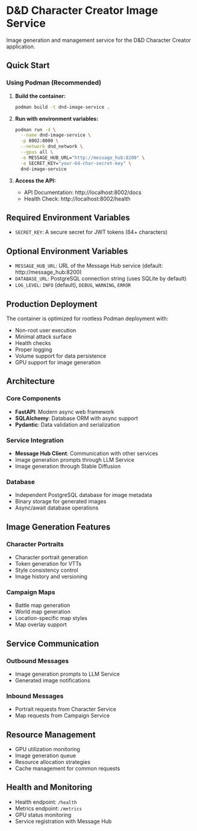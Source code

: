 # D&D Character Creator Image Service

Image generation and management service for the D&D Character Creator application.

## Quick Start

### Using Podman (Recommended)

1. **Build the container:**
   ```bash
   podman build -t dnd-image-service .
   ```

2. **Run with environment variables:**
   ```bash
   podman run -d \
     --name dnd-image-service \
     -p 8002:8000 \
     --network dnd_network \
     --gpus all \
     -e MESSAGE_HUB_URL="http://message_hub:8200" \
     -e SECRET_KEY="your-64-char-secret-key" \
     dnd-image-service
   ```

3. **Access the API:**
   - API Documentation: http://localhost:8002/docs
   - Health Check: http://localhost:8002/health

## Required Environment Variables

- `SECRET_KEY`: A secure secret for JWT tokens (64+ characters)

## Optional Environment Variables

- `MESSAGE_HUB_URL`: URL of the Message Hub service (default: http://message_hub:8200)
- `DATABASE_URL`: PostgreSQL connection string (uses SQLite by default)
- `LOG_LEVEL`: `INFO` (default), `DEBUG`, `WARNING`, `ERROR`

## Production Deployment

The container is optimized for rootless Podman deployment with:
- Non-root user execution
- Minimal attack surface
- Health checks
- Proper logging
- Volume support for data persistence
- GPU support for image generation

## Architecture

### Core Components
- **FastAPI**: Modern async web framework
- **SQLAlchemy**: Database ORM with async support
- **Pydantic**: Data validation and serialization

### Service Integration
- **Message Hub Client**: Communication with other services
- Image generation prompts through LLM Service
- Image generation through Stable Diffusion

### Database
- Independent PostgreSQL database for image metadata
- Binary storage for generated images
- Async/await database operations

## Image Generation Features

### Character Portraits
- Character portrait generation
- Token generation for VTTs
- Style consistency control
- Image history and versioning

### Campaign Maps
- Battle map generation
- World map generation
- Location-specific map styles
- Map overlay support

## Service Communication

### Outbound Messages
- Image generation prompts to LLM Service
- Generated image notifications

### Inbound Messages
- Portrait requests from Character Service
- Map requests from Campaign Service

## Resource Management

- GPU utilization monitoring
- Image generation queue
- Resource allocation strategies
- Cache management for common requests

## Health and Monitoring

- Health endpoint: `/health`
- Metrics endpoint: `/metrics`
- GPU status monitoring
- Service registration with Message Hub
